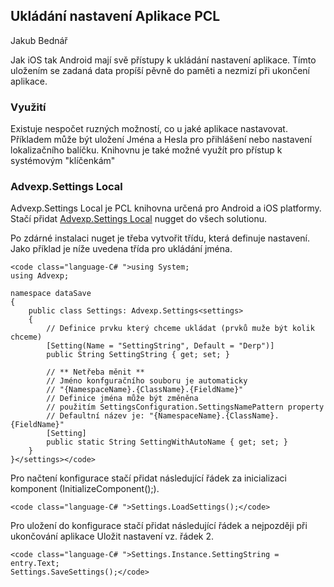 ## Ukládání nastavení Aplikace PCL

Jakub Bednář

Jak iOS tak Android mají svě přístupy k ukládání nastavení aplikace. Tímto uložením se zadaná data propíší pěvně do paměti a nezmizí při ukončení aplikace.

### Využití

Existuje nespočet ruzných možností, co u jaké aplikace nastavovat. Příkladem může být uložení Jména a Hesla pro přihlášení nebo nastavení lokalizačního balíčku. Knihovnu je také možné využít pro přístup k systémovým "klíčenkám"

### Advexp.Settings Local

Advexp.Settings Local je PCL knihovna určená pro Android a iOS platformy. Stačí přidat [Advexp.Settings Local](https://components.xamarin.com/view/advexp-settings-local) nugget do všech solutionu.

Po zdárné instalaci nuget je třeba vytvořit třídu, která definuje nastavení. Jako příklad je níže uvedena třída pro ukládání jména.

    <code class="language-C# ">using System;
    using Advexp;

    namespace dataSave
    {
        public class Settings: Advexp.Settings<settings>
        {
            // Definice prvku který chceme ukládat (prvků muže být kolik chceme)
            [Setting(Name = "SettingString", Default = "Derp")]
            public String SettingString { get; set; }

            // ** Netřeba měnit **
            // Jméno konfguračního souboru je automaticky
            // "{NamespaceName}.{ClassName}.{FieldName}"
            // Definice jména může být změněna
            // použitím SettingsConfiguration.SettingsNamePattern property
            // Defaultní název je: "{NamespaceName}.{ClassName}.{FieldName}"
            [Setting]
            public static String SettingWithAutoName { get; set; }
        }
    }</settings></code>

Pro načtení konfigurace stačí přidat následující řádek za inicializaci komponent (InitializeComponent();).

    <code class="language-C# ">Settings.LoadSettings();</code>

Pro uložení do konfigurace stačí přidat následující řádek a nejpozději při ukončování aplikace Uložit nastavení vz. řádek 2.

    <code class="language-C# ">Settings.Instance.SettingString = entry.Text;
    Settings.SaveSettings();</code>